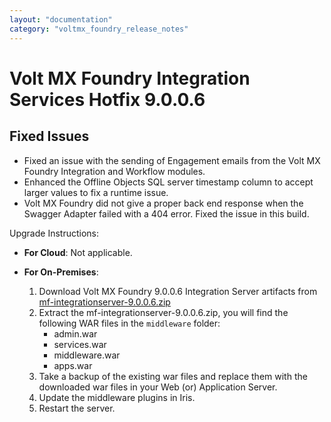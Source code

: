 ```yaml
---
layout: "documentation"
category: "voltmx_foundry_release_notes"
---
```

                           

Volt MX  Foundry Integration Services Hotfix 9.0.0.6
==================================================

Fixed Issues
------------

*   Fixed an issue with the sending of Engagement emails from the Volt MX Foundry Integration and Workflow modules.
*   Enhanced the Offline Objects SQL server timestamp column to accept larger values to fix a runtime issue.
*   Volt MX Foundry did not give a proper back end response when the Swagger Adapter failed with a 404 error. Fixed the issue in this build.

Upgrade Instructions:

*   **For Cloud**: Not applicable.  
    
*   **For On-Premises**:  
    1.  Download Volt MX Foundry 9.0.0.6 Integration Server artifacts from  
        [mf-integrationserver-9.0.0.6.zip](http://download.voltmx.com/onpremise/mobilefoundry/server/9.0.0.6/mf-integrationserver-9.0.0.6.zip)
    2.  Extract the mf-integrationserver-9.0.0.6.zip, you will find the following WAR files in the `middleware` folder:
        *   admin.war
        *   services.war
        *   middleware.war
        *   apps.war
    3.  Take a backup of the existing war files and replace them with the downloaded war files in your Web (or) Application Server.
    4.  Update the middleware plugins in Iris.
    5.  Restart the server.

